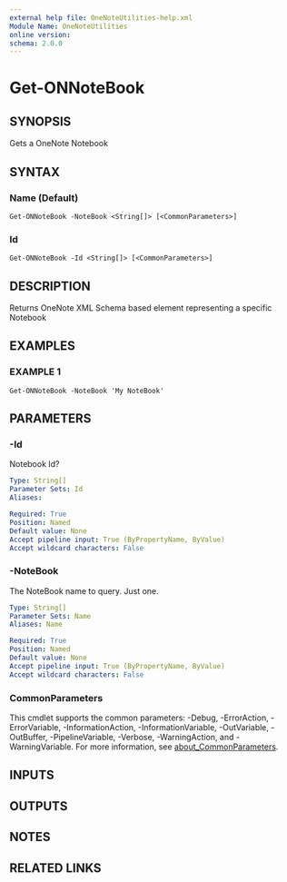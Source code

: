 ```yaml
---
external help file: OneNoteUtilities-help.xml
Module Name: OneNoteUtilities
online version:
schema: 2.0.0
---
```


# Get-ONNoteBook

## SYNOPSIS
Gets a OneNote Notebook

## SYNTAX

### Name (Default)
```
Get-ONNoteBook -NoteBook <String[]> [<CommonParameters>]
```

### Id
```
Get-ONNoteBook -Id <String[]> [<CommonParameters>]
```

## DESCRIPTION
Returns OneNote XML Schema based element representing a specific Notebook

## EXAMPLES

### EXAMPLE 1
```
Get-ONNoteBook -NoteBook 'My NoteBook'
```

## PARAMETERS

### -Id
Notebook Id?

```yaml
Type: String[]
Parameter Sets: Id
Aliases:

Required: True
Position: Named
Default value: None
Accept pipeline input: True (ByPropertyName, ByValue)
Accept wildcard characters: False
```

### -NoteBook
The NoteBook name to query.
Just one.

```yaml
Type: String[]
Parameter Sets: Name
Aliases: Name

Required: True
Position: Named
Default value: None
Accept pipeline input: True (ByPropertyName, ByValue)
Accept wildcard characters: False
```

### CommonParameters
This cmdlet supports the common parameters: -Debug, -ErrorAction, -ErrorVariable, -InformationAction, -InformationVariable, -OutVariable, -OutBuffer, -PipelineVariable, -Verbose, -WarningAction, and -WarningVariable. For more information, see [about_CommonParameters](http://go.microsoft.com/fwlink/?LinkID=113216).

## INPUTS

## OUTPUTS

## NOTES

## RELATED LINKS
